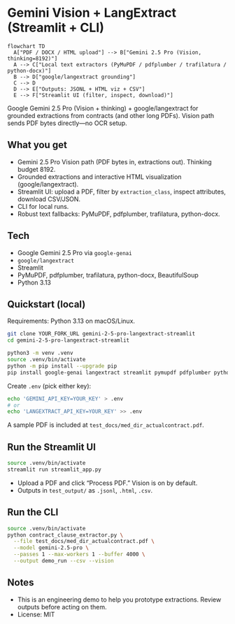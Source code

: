 # Gemini Vision + LangExtract (Streamlit + CLI)

```mermaid
flowchart TD
  A["PDF / DOCX / HTML upload"] --> B["Gemini 2.5 Pro (Vision, thinking=8192)"]
  A --> C["Local text extractors (PyMuPDF / pdfplumber / trafilatura / python-docx)"]
  B --> D["google/langextract grounding"]
  C --> D
  D --> E["Outputs: JSONL + HTML viz + CSV"]
  E --> F["Streamlit UI (filter, inspect, download)"]
```

Google Gemini 2.5 Pro (Vision + thinking) + google/langextract for grounded extractions from contracts (and other long PDFs). Vision path sends PDF bytes directly—no OCR setup.

## What you get
- Gemini 2.5 Pro Vision path (PDF bytes in, extractions out). Thinking budget 8192.
- Grounded extractions and interactive HTML visualization (google/langextract).
- Streamlit UI: upload a PDF, filter by `extraction_class`, inspect attributes, download CSV/JSON.
- CLI for local runs.
- Robust text fallbacks: PyMuPDF, pdfplumber, trafilatura, python-docx.

## Tech
- Google Gemini 2.5 Pro via `google-genai`
- `google/langextract`
- Streamlit
- PyMuPDF, pdfplumber, trafilatura, python-docx, BeautifulSoup
- Python 3.13

## Quickstart (local)
Requirements: Python 3.13 on macOS/Linux.

```bash
git clone YOUR_FORK_URL gemini-2-5-pro-langextract-streamlit
cd gemini-2-5-pro-langextract-streamlit

python3 -m venv .venv
source .venv/bin/activate
python -m pip install --upgrade pip
pip install google-genai langextract streamlit pymupdf pdfplumber python-docx trafilatura beautifulsoup4 lxml python-dotenv pandas
```

Create `.env` (pick either key):
```bash
echo 'GEMINI_API_KEY=YOUR_KEY' > .env
# or
echo 'LANGEXTRACT_API_KEY=YOUR_KEY' >> .env
```

A sample PDF is included at `test_docs/med_dir_actualcontract.pdf`.

## Run the Streamlit UI
```bash
source .venv/bin/activate
streamlit run streamlit_app.py
```
- Upload a PDF and click “Process PDF.” Vision is on by default.
- Outputs in `test_output/` as `.jsonl`, `.html`, `.csv`.

## Run the CLI
```bash
source .venv/bin/activate
python contract_clause_extractor.py \
  --file test_docs/med_dir_actualcontract.pdf \
  --model gemini-2.5-pro \
  --passes 1 --max-workers 1 --buffer 4000 \
  --output demo_run --csv --vision
```

## Notes
- This is an engineering demo to help you prototype extractions. Review outputs before acting on them.
- License: MIT
